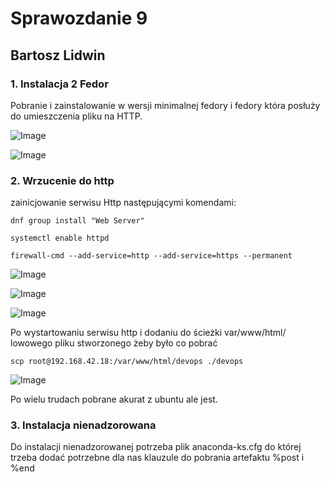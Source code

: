 # Sprawozdanie 9
## Bartosz Lidwin

### 1. Instalacja 2 Fedor  
Pobranie i zainstalowanie w wersji minimalnej fedory i fedory która posłuży do umieszczenia pliku na HTTP. 

![Image](./src/instalacja.png)

![Image](./src/fedory.png)


### 2. Wrzucenie do http

zainicjowanie serwisu Http następującymi komendami:

```
dnf group install "Web Server"

systemctl enable httpd

firewall-cmd --add-service=http --add-service=https --permanent

```

![Image](./src/web.png)

![Image](./src/uruchomienie.png)

![Image](./src/gttp.png)


Po wystartowaniu serwisu http i dodaniu do ścieżki var/www/html/ lowowego pliku stworzonego żeby było co pobrać

``` scp root@192.168.42.18:/var/www/html/devops ./devops ```

![Image](./src/download.png)

Po wielu trudach pobrane akurat z ubuntu ale jest. 

### 3. Instalacja nienadzorowana

Do instalacji nienadzorowanej potrzeba plik anaconda-ks.cfg do której trzeba dodać potrzebne dla nas klauzule do pobrania artefaktu %post i %end

































